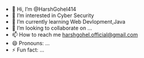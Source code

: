 - 👋 Hi, I’m @HarshGohel414
- 👀 I’m interested in Cyber Security
- 🌱 I’m currently learning Web Devlopment,Java
- 💞️ I’m looking to collaborate on ...
- 📫 How to reach me harshgohel.official@gmail.com
- 😄 Pronouns: ...
- ⚡ Fun fact: ...

<!---
HarshGohel414/HarshGohel414 is a ✨ special ✨ repository because its `README.md` (this file) appears on your GitHub profile.
You can click the Preview link to take a look at your changes.
--->
